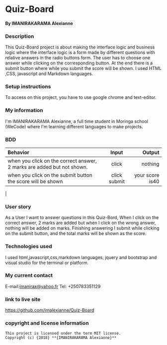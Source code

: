 # Quiz-Board
#### By **IMANIRAKARAMA Alexianne**
### Description

This Quiz-Board project is about making the interface logic and business logic where the interface logic is a form made by different questions with relative answers in the radio buttons form. The user has to choose one answer while clicking on the corresponding button. At the end there is a submit button where while you submit the score will be shown. 
 I used HTML ,CSS, javascript and Markdown languages.
 
 ### Setup instructions


To access on this project, you have to use google chrome and text-editor.

### My information

I'm IMANIRAKARAMA Alexianne, a full time student in Moringa school (WeCode) where I'm learning different languages to make projects.

### BDD
| Behavior                                                         | Input     |  Output      |
| :----------------------------------------------------------------| :--------:| -----------: |
| when you click on the correct answer, 2 marks are added but not shown.          | click | nothing |
| when you click on the submit button  the score will be shown   | click submit|  your score is40  |
| 

### User story

As a User I want to answer questions in this Quiz-Bord, When I click on the correct answer, 2 marks are added but when I click on the wrong answer, nothing will  be added on marks. Finishing answering I submit while clicking on  the submit button, and the total marks will be shown as the score.

### Technologies used

I used html,javascript,css,markdown languages, jquery and bootstrap and visual studio for the terminal or platform.

### My current contact
E-mail:imanirax@yahoo.fr
Tel: +250783351129

 ### link to live site

 https://github.com/imalexianne/Quiz-Board

### copyright and license information

```
This project is licensed under the term MIT license.
Copyright (c) {2018} **{IMANIRAKARAMA Alexianne}**

```